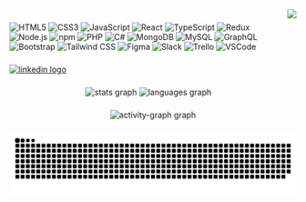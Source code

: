 <img align="right" height="150"  style="height: 150px;" src="https://i.pinimg.com/originals/16/fe/7e/16fe7e7fb6eebb3087b6dc418748ee56.gif"  />

###


<div align="left">
  <img src="https://cdn.jsdelivr.net/gh/devicons/devicon/icons/html5/html5-original.svg" style="height: 43px;" alt="HTML5" />
  <img src="https://cdn.jsdelivr.net/gh/devicons/devicon/icons/css3/css3-original.svg" style="height: 43px;" alt="CSS3" />
  <img src="https://cdn.jsdelivr.net/gh/devicons/devicon/icons/javascript/javascript-original.svg" style="height: 43px;" alt="JavaScript" />
  <img src="https://cdn.jsdelivr.net/gh/devicons/devicon/icons/react/react-original.svg" style="height: 43px;" alt="React" />
  <img src="https://cdn.jsdelivr.net/gh/devicons/devicon/icons/typescript/typescript-original.svg" style="height: 43px;" alt="TypeScript" />
  <img src="https://cdn.jsdelivr.net/gh/devicons/devicon/icons/redux/redux-original.svg" style="height: 43px;" alt="Redux" />
  <img src="https://cdn.jsdelivr.net/gh/devicons/devicon/icons/nodejs/nodejs-original.svg" style="height: 43px;" alt="Node.js" />
  <img src="https://cdn.jsdelivr.net/gh/devicons/devicon/icons/npm/npm-original-wordmark.svg" style="height: 43px;" alt="npm" />
  <img src="https://cdn.jsdelivr.net/gh/devicons/devicon/icons/php/php-original.svg" style="height: 43px;" alt="PHP" />
  <img src="https://cdn.jsdelivr.net/gh/devicons/devicon/icons/csharp/csharp-original.svg" style="height: 43px;" alt="C#" />
  <img src="https://cdn.jsdelivr.net/gh/devicons/devicon/icons/mongodb/mongodb-original.svg" style="height: 43px;" alt="MongoDB" />
  <img src="https://cdn.jsdelivr.net/gh/devicons/devicon/icons/mysql/mysql-original.svg" style="height: 43px;" alt="MySQL" />
  <img src="https://cdn.jsdelivr.net/gh/devicons/devicon/icons/graphql/graphql-plain.svg" style="height: 43px;" alt="GraphQL" />
  <img src="https://cdn.jsdelivr.net/gh/devicons/devicon/icons/bootstrap/bootstrap-original.svg" style="height: 43px;" alt="Bootstrap" />
  <img src="https://cdn.jsdelivr.net/gh/devicons/devicon/icons/tailwindcss/tailwindcss-original-wordmark.svg" style="height: 43px;" alt="Tailwind CSS" />
  <img src="https://cdn.jsdelivr.net/gh/devicons/devicon/icons/figma/figma-original.svg" style="height: 43px;" alt="Figma" />
  <img src="https://cdn.jsdelivr.net/gh/devicons/devicon/icons/slack/slack-original.svg" style="height: 43px;" alt="Slack" />
  <img src="https://cdn.jsdelivr.net/gh/devicons/devicon/icons/trello/trello-plain.svg" style="height: 43px;" alt="Trello" />
  <img src="https://cdn.jsdelivr.net/gh/devicons/devicon/icons/vscode/vscode-original.svg" style="height: 43px;" alt="VSCode" />
</div>

###

<div align="left">
  <a href="https://www.linkedin.com/in/gurdeep-singhnz/" target="_blank">
    <img src="https://img.shields.io/static/v1?message=LinkedIn&logo=linkedin&label=&color=0077B5&logoColor=white&labelColor=&style=for-the-badge" height="35" alt="linkedin logo"  />
  </a>
</div>

###

<div align="center">
  <img src="https://github-readme-stats.vercel.app/api?username=GurdeepSingh19&hide_title=false&hide_rank=false&show_icons=true&include_all_commits=true&count_private=true&disable_animations=false&theme=dracula&locale=en&hide_border=false" height="150" alt="stats graph"  />
  <img src="https://github-readme-stats.vercel.app/api/top-langs?username=GurdeepSingh19&locale=en&hide_title=false&layout=compact&card_width=320&langs_count=5&theme=dracula&hide_border=false" height="150" alt="languages graph"  />
</div>

###

<div align="center">
  <img src="https://github-readme-activity-graph.vercel.app/graph?username=GurdeepSingh19&radius=16&theme=react&area=true&order=5" height="300" alt="activity-graph graph"  />
</div>

###


<img src="https://raw.githubusercontent.com/GurdeepSingh19/GurdeepSingh19/main/snake.svg" alt="Snake animation"/>

###
